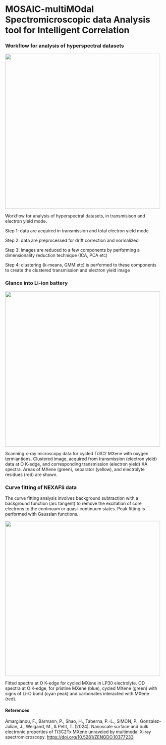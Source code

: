 # MOSAIC-multiMOdal Spectromicroscopic data Analysis tool for Intelligent Correlation

### Workflow for analysis of hyperspectral datasets

<img src="https://github.com/artMATERIALS/hyperspectral-microspectroscopy/assets/151731956/a1223a62-beda-4fa0-b2c7-2a9e3cf57d02" width="500">

Workflow for analysis of hyperspectral datasets, in transmisison and electron yield mode.

Step 1: data are acquired in transmission and total electron yield mode

Step 2: data are preprocessed for drift correction and normalized

Step 3: images are reduced to a few components by performing a dimensionality reduction technique (ICA, PCA etc)

Step 4: clustering (k-means, GMM etc) is performed to these components to create the clustered transmission and electron yield image

### Glance into Li-ion battery

<img src="https://github.com/artMATERIALS/hyperspectral-microspectroscopy/assets/151731956/9f2ae7e2-e5d5-46b4-93c1-a901188bb551" width="500">

Scanning x-ray microscopy data for cycled Ti3C2 MXene with oxygen termiantions. Clustered image, acquired from transmission (electron yield) data at O K-edge, and corresponding transmission (electron yield) XA spectra. Areas of MXene (green), separator (yellow), and electrolyte residues (red) are shown. 

### Curve fitting of NEXAFS data

The curve fitting analysis involves background subtraction with a background function (arc tangent) to remove the excitation of core electrons to the continuum or quasi-continuum states. Peak fitting is performed with Gaussian functions. 

<img src="https://github.com/artMATERIALS/hyperspectral-microspectroscopy/assets/151731956/a53c329f-a57d-4a83-84b7-6a44dc61e150" width="500">

Fitted spectra at O K-edge for cycled MXene in LP30 electrolyte. OD spectra at O K-edge, for pristine MXene (blue), cycled MXene (green) with signs of Li-O bond (cyan peak) and carbonates interacted with MXene (red). 

#### References
Amargianou, F., Bärmann, P., Shao, H., Taberna, P.-L., SIMON, P., Gonzalez-Julian, J., Weigand, M., & Petit, T. (2024). Nanoscale surface and bulk electronic properties of Ti3C2Tx MXene unraveled by multimodal X-ray spectromicroscopy. https://doi.org/10.5281/ZENODO.10377233
